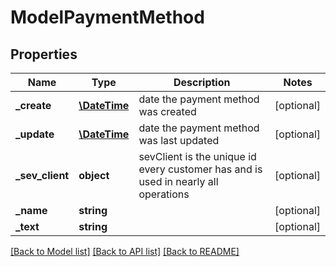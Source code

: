 # ModelPaymentMethod

## Properties
Name | Type | Description | Notes
------------ | ------------- | ------------- | -------------
**_create** | [**\DateTime**](\DateTime.md) | date the payment method was created | [optional] 
**_update** | [**\DateTime**](\DateTime.md) | date the payment method was last updated | [optional] 
**_sev_client** | **object** | sevClient is the unique id every customer has and is used in nearly all operations | [optional] 
**_name** | **string** |  | [optional] 
**_text** | **string** |  | [optional] 

[[Back to Model list]](../README.md#documentation-for-models) [[Back to API list]](../README.md#documentation-for-api-endpoints) [[Back to README]](../README.md)


